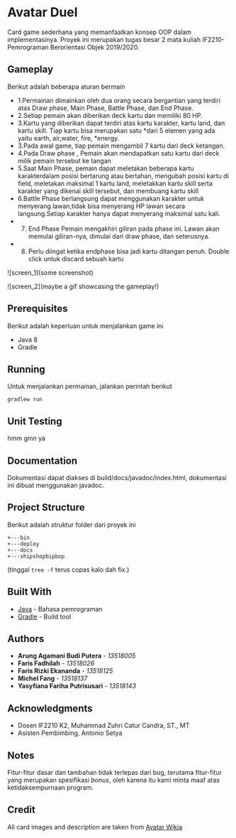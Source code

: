 # Avatar Duel
Card game sederhana yang memanfaatkan konsep OOP dalam implementasinya.
Proyek ini merupakan tugas besar 2 mata kuliah IF2210-Pemrograman Berorientasi Objek 2019/2020.

## Gameplay
Berikut adalah beberapa aturan bermain
* 1.Permainan dimainkan oleh dua orang secara bergantian yang terdiri atas Draw phase, Main Phase, Battle Phase, dan End Phase.
* 2.Setiap pemain akan diberikan deck kartu dan memiliki 80 HP.
* 3.Kartu yang diberikan dapat terdiri atas kartu karakter, kartu land, dan kartu skill. Tiap kartu bisa merupakan satu *dari 5 elemen yang ada yaitu earth, air,water, fire, *energy.
* 3.Pada awal game, tiap pemain mengambil 7 kartu dari deck ketangan.
* 4.Pada Draw phase , Pemain akan mendapatkan satu kartu dari deck milik pemain tersebut ke tangan
* 5.Saat Main Phase, pemain dapat meletakan beberapa kartu karakterdalam posisi bertarung atau bertahan, mengubah posisi kartu di field, meletakan maksimal 1 kartu land, meletakkan kartu skill serta karakter yang dikenai skill tersebut, dan membuang kartu skill
* 6.Battle Phase berlangsung dapat menggunakan karakter untuk menyerang lawan,tidak bisa menyerang HP lawan secara langsung.Setiap karakter hanya dapat menyerang maksimal satu kali.
* 7. End Phase Pemain mengakhiri giliran pada phase ini. Lawan akan memulai giliran-nya, dimulai dari draw phase, dan seterusnya.
* 8. Perlu diingat ketika endphase bisa jadi kartu ditangan penuh. Double click untuk discard sebuah kartu

![screen_1](some screenshot)

![screen_2](maybe a gif showcasing the gameplay!)

## Prerequisites

Berikut adalah keperluan untuk menjalankan game ini
* Java 8
* Gradle

## Running

Untuk menjalankan permainan, jalankan perintah berikut
```
gradlew run
```

## Unit Testing

hmm gmn ya


## Documentation
Dokumentasi dapat diakses di build/docs/javadoc/index.html, dokumentasi ini dibuat menggunakan javadoc.

## Project Structure
Berikut adalah struktur folder dari proyek ini
```
+---bin
+---deploy
+---docs
+---shipshopbipbop
```
(tinggal ```tree -f``` terus copas kalo dah fix.)

## Built With

* [Java](https://www.java.com/en/) - Bahasa pemrograman
* [Gradle](https://gradle.org/) - Build tool

## Authors
* **Arung Agamani Budi Putera** - *13518005*
* **Faris Fadhilah** - *13518026*
* **Faris Rizki Ekananda** - *13518125*
* **Michel Fang** - *13518137*
* **Yasyfiana Fariha Putrisusari** - *13518143*


## Acknowledgments

* Dosen IF2210 K2, Muhammad Zuhri Catur Candra, ST., MT
* Asisten Pembimbing, Antonio Setya

## Notes
Fitur-fitur dasar dan tambahan tidak terlepas dari bug, terutama fitur-fitur yang merupakan spesifikasi *bonus*, oleh karena itu kami minta maaf atas ketidaksempurnaan program.

## Credit
All card images and description are taken from [Avatar Wikia](https://avatar.fandom.com/wiki/Avatar_Wiki)